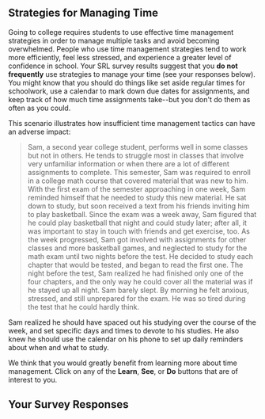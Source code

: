 ## Strategies for Managing Time

Going to college requires students to use effective time management strategies in order to manage multiple tasks and avoid becoming overwhelmed. People who use time management strategies tend to work more efficiently, feel less stressed, and experience a greater level of confidence in school. Your SRL survey results suggest that you **do not frequently** use strategies to manage your time (see your responses below). You might know that you should do things like set aside regular times for schoolwork, use a calendar to mark down due dates for assignments, and keep track of how much time assignments take--but you don't do them as often as you could.  

This scenario illustrates how insufficient time management tactics can have an adverse impact:

> Sam, a second year college student, performs well in some classes but not in others. He tends to struggle most in classes that involve very unfamiliar information or when there are a lot of different assignments to complete. This semester, Sam was required to enroll in a college math course that covered material that was new to him. With the first exam of the semester approaching in one week, Sam reminded himself that he needed to study this new material. He sat down to study, but soon received a text from his friends inviting him to play basketball. Since the exam was a week away, Sam figured that he could play basketball that night and could study later; after all, it was important to stay in touch with friends and get exercise, too. As the week progressed, Sam got involved with assignments for other classes and more basketball games, and neglected to study for the math exam until two nights before the test. He decided to study each chapter that would be tested, and began to read the first one. The night before the test, Sam realized he had  finished only one of the four chapters, and the only way he could cover all the material was if he stayed up all night. Sam barely slept. By morning he felt anxious,  stressed, and still unprepared for the exam. He was so tired during the test that he could hardly think. 

Sam realized he should have spaced out his studying over the course of the week, and set specific days and times to devote to his studies. He also knew he should use the calendar on his phone to set up daily reminders about when and what to study.   

We think that you would greatly benefit from learning more about time management. Click on any of the **Learn**, **See**, or **Do** buttons that are of interest to you. 

## Your Survey Responses

